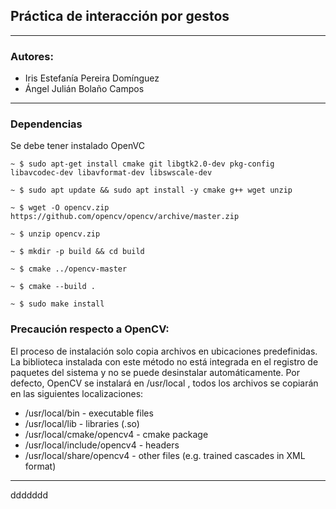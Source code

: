 ## Práctica de interacción por gestos
---
### Autores:
- Iris Estefanía  Pereira Domínguez
- Ángel Julián Bolaño Campos

---
### Dependencias
Se debe tener instalado OpenVC 
~~~
~ $ sudo apt-get install cmake git libgtk2.0-dev pkg-config libavcodec-dev libavformat-dev libswscale-dev

~ $ sudo apt update && sudo apt install -y cmake g++ wget unzip

~ $ wget -O opencv.zip https://github.com/opencv/opencv/archive/master.zip

~ $ unzip opencv.zip

~ $ mkdir -p build && cd build

~ $ cmake ../opencv-master

~ $ cmake --build .

~ $ sudo make install

~~~
### Precaución respecto a OpenCV:
El proceso de instalación solo copia archivos en ubicaciones predefinidas. La biblioteca instalada con este método no está integrada en el registro de paquetes del sistema y no se puede desinstalar automáticamente. Por defecto, OpenCV se instalará en /usr/local , todos los archivos se copiarán en las siguientes localizaciones:

- /usr/local/bin - executable files
- /usr/local/lib - libraries (.so)
- /usr/local/cmake/opencv4 - cmake package
- /usr/local/include/opencv4 - headers
- /usr/local/share/opencv4 - other files (e.g. trained cascades in XML format)

---


ddddddd